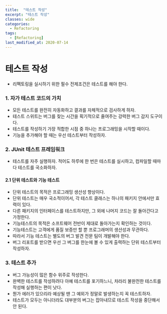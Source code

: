 ```yaml
---
title:  "테스트 작성"
excerpt: "테스트 작성"
classes: wide
categories:
  - Refactoring
tags:
  - [Refactoring]
last_modified_at: 2020-07-14
---
```




# 테스트 작성

* 리펙토링을 실시하기 위한 필수 전제조건은 테스트를 해야 한다.



### 1. 자가 테스트 코드의 가치

* 모든 테스트를 완전히 자동화하고 결과를 자체적으로 검사하게 하자.
* 테스트 스위트는 버그를 찾는 시간을 획기적으로 줄여주는 강력한 버그 감지 도구이다.
* 테스트를 작성하기 가장 적합한 시점 중 하나는 프로그래밍을 시작할 때이다.
* 기능을 추가해야 할 때는 우선 테스트부터 작성하자.



### 2. JUnit 테스트 프레임워크

* 테스트를 자주 실행하자. 적어도 하루에 한 번은 테스트를 실시하고, 컴파일할 때마다 테스트를 국소화하자.

#### 2.1 단위 테스트와 기능 테스트

* 단위 테스트의 목적은 프로그래밍 생산성 향상이다.
* 단위 테스트는 매우 국소적이어서, 각 테스트 클래스는 하나의 패키지 안에서만 효력이 있다.
* 다른 패키지의 인터페이스를 테스트하지만, 그 외에 나머지 코드는 잘 돌아간다고 가정한다.
* 기능테스트의 목적은 소프트웨어 전반이 제대로 돌아가는지 확인하는 것이다.
* 기능테스트는 고객에게 품질 보증만 할 뿐 프로그래머의 생산성과 무관하다.
* 따라서 기능 테스트는 별도의 버그 발견 전문 팀이 개발해야 한다.
* 버그 리포트를 받으면 우선 그 버그를 한눈에 볼 수 있게 출력하는 단위 테스트부터 작성하자.



### 3. 테스트 추가

* 버그 가능성이 많은 함수 위주로 작성한다.
* 완벽한 테스트를 작성하려다 아예 테스트를 포기하느니, 차라리 불완전한 테스트를 작성해 실행하는 편이 낫다.
* 뭔가 에러가 있으리라 예상될 땐 그 예외가 정말로 발생하는지 꼭 테스트하자.
* 테스트가 모두는 아니더라도 대부분의 버그는 잡아내므로 테스트 작성을 중단해서 안 된다.